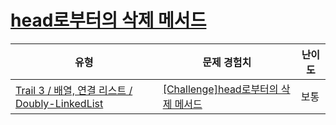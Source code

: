 # [head로부터의 삭제 메서드](https://https://en.codetree.ai/trails/complete/curated-cards/challenge-doubly-linked-list-remove-2)

|유형|문제 경험치|난이도|
|---|---|---|
|[Trail 3 / 배열, 연결 리스트 / Doubly-LinkedList](https://https://en.codetree.ai/trail-info/novice-high/)|[[Challenge]head로부터의 삭제 메서드](https://https://en.codetree.ai/trails/complete/curated-cards/challenge-doubly-linked-list-remove-2/)|보통|

